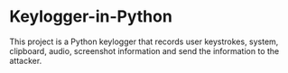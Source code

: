 # Keylogger-in-Python

This project is a Python keylogger that records user keystrokes, system, clipboard, audio, screenshot information and send the information to the attacker.
